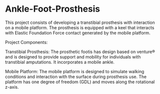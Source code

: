 # Ankle-Foot-Prosthesis
This project consists of developing a transtibial prosthesis with interaction on a mobile platform. The prosthesis is equipped with a keel that interacts with Elastic Foundation Force contact generated by the mobile platform.

Project Components:

Transtibial Prosthesis: The prosthetic footis has design based on venture® and is designed to provide support and mobility for individuals with transtibial amputations. It incorporates a mobile ankle.

Mobile Platform: The mobile platform is designed to simulate walking conditions and interaction with the surface during prosthesis use. The platform has one degree of freedom (GDL) and moves along the rotational z-axis.
